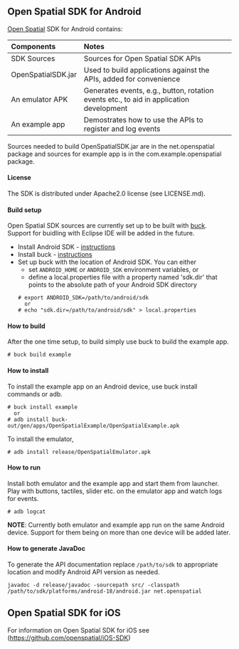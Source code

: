 ## Open Spatial SDK for Android

[Open Spatial](http://openspatial.net) SDK for Android contains:

| Components         | Notes
| :---------         | :----
| SDK Sources        | Sources for Open Spatial SDK APIs
| OpenSpatialSDK.jar | Used to build applications against the APIs, added for convenience
| An emulator APK    | Generates events, e.g., button, rotation events etc., to aid in application development
| An example app     | Demostrates how to use the APIs to register and log events

Sources needed to build OpenSpatialSDK.jar are in the net.openspatial package and sources for example app is in the com.example.openspatial package.

#### License
The SDK is distributed under Apache2.0 license (see LICENSE.md).

#### Build setup

Open Spatial SDK sources are currently set up to be built with [buck](http://facebook.github.io/buck).  Support for buidling with Eclipse IDE will be added in the future.

* Install Android SDK - [instructions](http://developer.android.com/sdk/index.html?hl=sk)
* Install buck - [instructions](http://facebook.github.io/buck/setup/quick_start.html)
* Set up buck with the location of Android SDK.  You can either
  - set `ANDROID_HOME` or `ANDROID_SDK` environment variables, or
  - define a local.properties file with a property named 'sdk.dir' that points to the absolute path of your Android SDK directory
  ```
  # export ANDROID_SDK=/path/to/android/sdk
    or
  # echo "sdk.dir=/path/to/android/sdk" > local.properties
  ```

#### How to build

After the one time setup, to build simply use buck to build the example app.
```
# buck build example
```

#### How to install

To install the example app on an Android device, use buck install commands or adb.

```
# buck install example
  or
# adb install buck-out/gen/apps/OpenSpatialExample/OpenSpatialExample.apk
```

To install the emulator,
```
# adb install release/OpenSpatialEmulator.apk
```

#### How to run

Install both emulator and the example app and start them from launcher.  Play with buttons, tactiles, slider etc. on the emulator app and watch logs for events.

```# adb logcat```

**NOTE**: Currently both emulator and example app run on the same Android device.  Support for them being on more than one device will be added later.

#### How to generate JavaDoc

To generate the API documentation replace `/path/to/sdk` to appropriate location and modify Android API version as needed.

```
javadoc -d release/javadoc -sourcepath src/ -classpath /path/to/sdk/platforms/android-18/android.jar net.openspatial
```

## Open Spatial SDK for iOS

For information on Open Spatial SDK for iOS see (https://github.com/openspatial/iOS-SDK)
